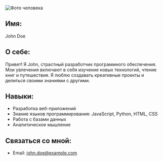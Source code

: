 ![Фото человека](ссылка_на_фото)

## Имя:
John Doe

## О себе:
Привет! Я John, страстный разработчик программного обеспечения. Мои увлечения включают в себя изучение новых технологий, чтение книг и путешествия. Я люблю создавать креативные проекты и делиться своими знаниями с другими.

## Навыки:
- Разработка веб-приложений
- Знание языков программирования: JavaScript, Python, HTML, CSS
- Работа с базами данных
- Аналитическое мышление

## Связаться со мной:
- Email: john.doe@example.com